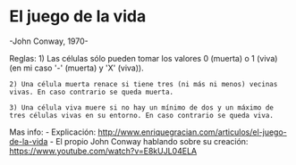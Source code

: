 El juego de la vida 
===================

-John Conway, 1970-

Reglas:
	1) Las células sólo pueden tomar los valores 0 (muerta) o 1 (viva) (en mi caso '-' (muerta) y 'X' (viva)). 

	2) Una célula muerta renace si tiene tres (ni más ni menos) vecinas vivas. En caso contrario se queda muerta.

	3) Una célula viva muere si no hay un mínimo de dos y un máximo de tres células vivas en su entorno. En caso contrario se queda viva.

 

Mas info: 
	- Explicación: http://www.enriquegracian.com/articulos/el-juego-de-la-vida
	- El propio John Conway hablando sobre su creación: https://www.youtube.com/watch?v=E8kUJL04ELA